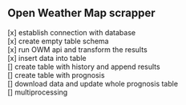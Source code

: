## Open Weather Map scrapper

[x] establish connection with database  
[x] create empty table schema  
[x] run OWM api and transform the results  
[x] insert data into table  
[] create table with history and append results  
[] create table with prognosis  
[] download data and update whole prognosis table  
[] multiprocessing


